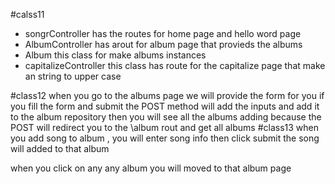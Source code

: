 #calss11
* songrController has the routes for home page and hello word page
* AlbumController has arout for album page that provieds the albums
* Album this class for make albums instances 
* capitalizeController this class has route for the capitalize page that make an string to upper case

#class12
when you go to the albums page we will provide the form for you 
if you fill the form and submit the POST method will add the inputs 
and add it to the album repository then you will see all the albums adding 
because the POST will redirect you to the \album rout and get all albums
#class13
when you add song to album , you will enter song info then click submit the song will added to that album

when you click on any any album you will moved to that album page 